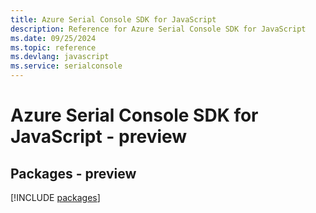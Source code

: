 ```yaml
---
title: Azure Serial Console SDK for JavaScript
description: Reference for Azure Serial Console SDK for JavaScript
ms.date: 09/25/2024
ms.topic: reference
ms.devlang: javascript
ms.service: serialconsole
---
```

# Azure Serial Console SDK for JavaScript - preview
## Packages - preview
[!INCLUDE [packages](serial-console-index.md)]